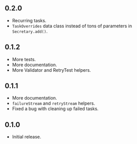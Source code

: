 ## 0.2.0
- Recurring tasks.
- `TaskOverrides` data class instead of tons of parameters in `Secretary.add()`.

## 0.1.2
- More tests.
- More documentation.
- More Validator and RetryTest helpers.

## 0.1.1
- More documentation.
- `failureStream` and `retryStream` helpers.
- Fixed a bug with cleaning up failed tasks.

## 0.1.0
- Initial release.